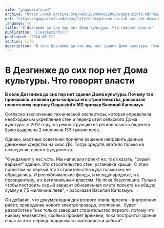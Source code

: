 ```yaml
---
site: "gagauzinfo.md"
archive: "https://web.archive.org/web/20240908120900/gagauzinfo.md/news/life/v-dezginzhe-do-sih-por-net-doma-kulturi-chto-govoryat-vlasti"
url: "https://gagauzinfo.md/news/life/v-dezginzhe-do-sih-por-net-doma-kulturi-chto-govoryat-vlasti"
language: ru
title: "В Дезгинже до сих пор нет Дома культуры. Что говорят власти"
publication: '[[Gagauzinfo]]'
published: '2024-08-21'
section: life
description: "В селе Дезгинжа до сих пор нет здания Дома культуры. Почему так произошло и какова цена вопроса его строительства, рассказал новостному порталу Gagauzinfo.MD примар Василий Капсамун."
---
```


# В Дезгинже до сих пор нет Дома культуры. Что говорят власти

**В селе Дезгинжа до сих пор нет здания Дома культуры. Почему так произошло и какова цена вопроса его строительства, рассказал новостному порталу Gagauzinfo.MD примар Василий Капсамун.**

Согласно заключению технической экспертизы, которая определила необходимым укрепление стен и перекрытий сельского Дома культуры, в 2017 году, на реконструкцию из регионального бюджета было выделено 2 миллиона 153 тысячи леев.

Однако, местные советники приняли решение направить данные денежные средства на снос ДК. Тогда средств хватило только на возведение нового фундамента.

"Фундамент у нас есть. Мы написали проект на, так сказать, "серый вариант" здания. Это строительство стен, установка крыши. С этим проектом на первый этап строительства куда только мы не обращались. И республиканские фонды, и международные, и в президентуру, и к региональным властям. Но пока безуспешно. Только чтобы построить серый вариант обновленная смета проекта на общую сумму в 7,5 миллиона леев", - рассказал Василий Капсамун.

Он добавил, что документация для второго этапа проекта – внутренних работ, проведение нового электропровода, отопления,  будет разработана "как только завершат строительство первого, потому что никому неизвестно, сколько пройдет времени, пока построится здание и как за этот период подорожают материалы и работа".